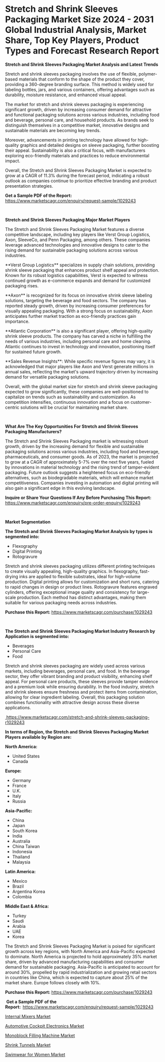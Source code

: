 <p><h1>Stretch and Shrink Sleeves Packaging Market Size 2024 - 2031 Global Industrial Analysis, Market Share, Top Key Players, Product Types and Forecast Research Report</h1></p><p><strong>Stretch and Shrink Sleeves Packaging Market Analysis and Latest Trends</strong></p>
<p><p>Stretch and shrink sleeves packaging involves the use of flexible, polymer-based materials that conform to the shape of the product they cover, providing a 360-degree branding surface. This method is widely used for labeling bottles, jars, and various containers, offering advantages such as durability, moisture resistance, and enhanced visual appeal.</p><p>The market for stretch and shrink sleeves packaging is experiencing significant growth, driven by increasing consumer demand for attractive and functional packaging solutions across various industries, including food and beverage, personal care, and household products. As brands seek to distinguish themselves in a competitive market, innovative designs and sustainable materials are becoming key trends. </p><p>Moreover, advancements in printing technology have allowed for high-quality graphics and detailed designs on sleeve packaging, further boosting their appeal. Sustainability is also a critical focus, with manufacturers exploring eco-friendly materials and practices to reduce environmental impact.</p><p>Overall, the Stretch and Shrink Sleeves Packaging Market is expected to grow at a CAGR of 11.3% during the forecast period, indicating a robust outlook as companies continue to prioritize effective branding and product presentation strategies.</p></p>
<p><strong>Get a Sample PDF of the Report:&nbsp;</strong> <a href="https://www.marketscagr.com/enquiry/request-sample/1029243?utm_campaign=1166&utm_medium=2&utm_source=Github&utm_content=ia&utm_term=03122024&utm_id=stretch-and-shrink-sleeves-packaging">https://www.marketscagr.com/enquiry/request-sample/1029243</a></p>
<p>&nbsp;</p>
<p><strong>Stretch and Shrink Sleeves Packaging Major Market Players</strong></p>
<p><p>The Stretch and Shrink Sleeves Packaging Market features a diverse competitive landscape, including key players like Verst Group Logistics, Axon, SleeveCo, and Penn Packaging, among others. These companies leverage advanced technologies and innovative designs to cater to the rising demand for sustainable packaging solutions across various industries.</p><p>**Verst Group Logistics** specializes in supply chain solutions, providing shrink sleeve packaging that enhances product shelf appeal and protection. Known for its robust logistics capabilities, Verst is expected to witness continued growth as e-commerce expands and demand for customized packaging rises.</p><p>**Axon** is recognized for its focus on innovative shrink sleeve labeling solutions, targeting the beverage and food sectors. The company has reported steady growth, driven by increasing consumer preferences for visually appealing packaging. With a strong focus on sustainability, Axon anticipates further market traction as eco-friendly practices gain importance.</p><p>**Atlantic Corporation** is also a significant player, offering high-quality shrink sleeve products. The company has carved a niche in fulfilling the needs of various industries, including personal care and home cleaning. Atlantic continues to invest in technology and innovation, positioning itself for sustained future growth.</p><p>**Sales Revenue Insights**: While specific revenue figures may vary, it is acknowledged that major players like Axon and Verst generate millions in annual sales, reflecting the market's upward trajectory driven by increasing demand for versatile packaging solutions.</p><p>Overall, with the global market size for stretch and shrink sleeve packaging expected to grow significantly, these companies are well-positioned to capitalize on trends such as sustainability and customization. As competition intensifies, continuous innovation and a focus on customer-centric solutions will be crucial for maintaining market share.</p></p>
<p>&nbsp;</p>
<p><strong>What Are The Key Opportunities For Stretch and Shrink Sleeves Packaging Manufacturers?</strong></p>
<p><p>The Stretch and Shrink Sleeves Packaging market is witnessing robust growth, driven by the increasing demand for flexible and sustainable packaging solutions across various industries, including food and beverage, pharmaceuticals, and consumer goods. As of 2023, the market is projected to grow at a CAGR of approximately 5-7% over the next five years, fueled by innovations in material technology and the rising trend of tamper-evident packaging. Future outlook suggests a heightened focus on eco-friendly alternatives, such as biodegradable materials, which will enhance market competitiveness. Companies investing in automation and digital printing will also gain a significant edge in this evolving landscape.</p></p>
<p><strong>Inquire or Share Your Questions If Any Before Purchasing This Report:</strong> <a href="https://www.marketscagr.com/enquiry/pre-order-enquiry/1029243?utm_campaign=1166&utm_medium=2&utm_source=Github&utm_content=ia&utm_term=03122024&utm_id=stretch-and-shrink-sleeves-packaging">https://www.marketscagr.com/enquiry/pre-order-enquiry/1029243</a></p>
<p>&nbsp;</p>
<p><strong>Market Segmentation</strong></p>
<p><strong>The Stretch and Shrink Sleeves Packaging Market Analysis by types is segmented into:</strong></p>
<p><ul><li>Flexography</li><li>Digital Printing</li><li>Rotogravure</li></ul></p>
<p><p>Stretch and shrink sleeves packaging utilizes different printing techniques to create visually appealing, high-quality graphics. In flexography, fast-drying inks are applied to flexible substrates, ideal for high-volume production. Digital printing allows for customization and short runs, catering to rapid changes in design or product lines. Rotogravure features engraved cylinders, offering exceptional image quality and consistency for large-scale production. Each method has distinct advantages, making them suitable for various packaging needs across industries.</p></p>
<p><strong>Purchase this Report:&nbsp;</strong><a href="https://www.marketscagr.com/purchase/1029243?utm_campaign=1166&utm_medium=2&utm_source=Github&utm_content=ia&utm_term=03122024&utm_id=stretch-and-shrink-sleeves-packaging">https://www.marketscagr.com/purchase/1029243</a></p>
<p>&nbsp;</p>
<p><strong>The Stretch and Shrink Sleeves Packaging Market Industry Research by Application is segmented into:</strong></p>
<p><ul><li>Beverages</li><li>Personal Care</li><li>Food</li></ul></p>
<p><p>Stretch and shrink sleeves packaging are widely used across various markets, including beverages, personal care, and food. In the beverage sector, they offer vibrant branding and product visibility, enhancing shelf appeal. For personal care products, these sleeves provide tamper evidence and a premium look while ensuring durability. In the food industry, stretch and shrink sleeves ensure freshness and protect items from contamination, allowing for clear ingredient labeling. Overall, this packaging solution combines functionality with attractive design across these diverse applications.</p></p>
<p><a href="https://www.marketscagr.com/stretch-and-shrink-sleeves-packaging-r1029243?utm_campaign=1166&utm_medium=2&utm_source=Github&utm_content=ia&utm_term=03122024&utm_id=stretch-and-shrink-sleeves-packaging">&nbsp;https://www.marketscagr.com/stretch-and-shrink-sleeves-packaging-r1029243</a></p>
<p><strong>In terms of Region, the Stretch and Shrink Sleeves Packaging Market Players available by Region are:</strong></p>
<p>
    <p> <strong> North America: </strong>
        <ul>
            <li>United States</li>
            <li>Canada</li>
        </ul>
        </p> 
    <p> <strong> Europe: </strong>
        <ul>
            <li>Germany</li>
            <li>France</li>
            <li>U.K.</li>
            <li>Italy</li>
            <li>Russia</li>
        </ul>
        </p> 
    <p> <strong> Asia-Pacific: </strong>
        <ul>
            <li>China</li>
            <li>Japan</li>
            <li>South Korea</li>
            <li>India</li>
            <li>Australia</li>
            <li>China Taiwan</li>
            <li>Indonesia</li>
            <li>Thailand</li>
            <li>Malaysia</li>
        </ul>
        </p> 
    <p> <strong> Latin America: </strong>
        <ul>
            <li>Mexico</li>
            <li>Brazil</li>
            <li>Argentina Korea</li>
            <li>Colombia</li>
        </ul>
        </p> 
    <p> <strong> Middle East & Africa: </strong>
        <ul>
            <li>Turkey</li>
            <li>Saudi</li>
            <li>Arabia</li>
            <li>UAE</li>
            <li>Korea</li>
        </ul>
    </p>
    </p>
<p><p>The Stretch and Shrink Sleeves Packaging Market is poised for significant growth across key regions, with North America and Asia-Pacific expected to dominate. North America is projected to hold approximately 35% market share, driven by advanced manufacturing capabilities and consumer demand for sustainable packaging. Asia-Pacific is anticipated to account for around 30%, propelled by rapid industrialization and growing retail sectors in countries like China, which is expected to capture about 25% of the market share. Europe follows closely with 10%.</p></p>
<p><strong>Purchase this Report: </strong><a href="https://www.marketscagr.com/purchase/1029243?utm_campaign=1166&utm_medium=2&utm_source=Github&utm_content=ia&utm_term=03122024&utm_id=stretch-and-shrink-sleeves-packaging">https://www.marketscagr.com/purchase/1029243</a></p>
<p>&nbsp;<strong>Get a Sample PDF of the Report:&nbsp;&nbsp;</strong><a href="https://www.marketscagr.com/enquiry/request-sample/1029243?utm_campaign=1166&utm_medium=2&utm_source=Github&utm_content=ia&utm_term=03122024&utm_id=stretch-and-shrink-sleeves-packaging">https://www.marketscagr.com/enquiry/request-sample/1029243</a></p>
<p><strong></strong></p>
<p><p><a href="https://issuu.com/reportprime-2/docs/internal-mixers-market-size-2030.pptx?utm_campaign=1166&utm_medium=2&utm_source=Github&utm_content=ia&utm_term=03122024&utm_id=stretch-and-shrink-sleeves-packaging">Internal Mixers Market</a></p><p><a href="https://www.linkedin.com/pulse/automotive-cockpit-electronics-market-overview-global-trends-future-ydapf?utm_campaign=1166&utm_medium=2&utm_source=Github&utm_content=ia&utm_term=03122024&utm_id=stretch-and-shrink-sleeves-packaging">Automotive Cockpit Electronics Market</a></p><p><a href="https://www.linkedin.com/pulse/global-monoblock-filling-machine-market-trends-forecasts-strategic-qelxe?utm_campaign=1166&utm_medium=2&utm_source=Github&utm_content=ia&utm_term=03122024&utm_id=stretch-and-shrink-sleeves-packaging">Monoblock Filling Machine Market</a></p><p><a href="https://www.linkedin.com/pulse/shrink-tunnels-market-drivers-challenges-forecast-2024-2031-qhfge?utm_campaign=1166&utm_medium=2&utm_source=Github&utm_content=ia&utm_term=03122024&utm_id=stretch-and-shrink-sleeves-packaging">Shrink Tunnels Market</a></p><p><a href="https://issuu.com/reportprime-2/docs/swimwear-for-women-market-size-2030.pptx?utm_campaign=1166&utm_medium=2&utm_source=Github&utm_content=ia&utm_term=03122024&utm_id=stretch-and-shrink-sleeves-packaging">Swimwear for Women Market</a></p></p>